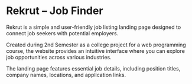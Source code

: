 # Rekrut – Job Finder

Rekrut is a simple and user-friendly job listing landing page designed to connect job seekers with potential employers.

Created during 2nd Semester as a college project for a web programming course, the website provides an intuitive interface where you can explore job opportunities across various industries.

The landing page features essential job details, including position titles, company names, locations, and application links.
